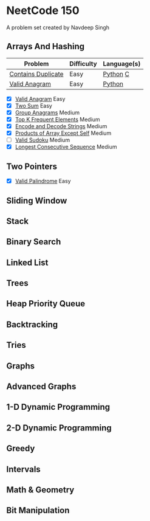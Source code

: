 # NeetCode 150

A problem set created by Navdeep Singh

## Arrays And Hashing

|Problem|Difficulty|Language(s)|
|-------|----------|-----------|
|[Contains Duplicate](https://leetcode.com/problems/contains-duplicate/)|Easy|[Python](https://github.com/CHRISSY-FRANKY/CODING-CHALLENGES/tree/main/neetcode150/ArraysAndHashing/ContainsDuplicateEasy/python) [C](https://github.com/CHRISSY-FRANKY/CODING-CHALLENGES/tree/main/neetcode150/ArraysAndHashing/ContainsDuplicateEasy/c)|
|[Valid Anagram](https://leetcode.com/problems/valid-anagram/)|Easy|[Python](https://github.com/CHRISSY-FRANKY/CODING-CHALLENGES/tree/main/neetcode150/ArraysAndHashing/ValidAnagramEasy/python)|


- [x] [Valid Anagram](https://github.com/CHRISSY-FRANKY/CODING-CHALLENGES/tree/main/neetcode150/ArraysAndHashing/ValidAnagramEasy) Easy
- [x] [Two Sum](https://github.com/CHRISSY-FRANKY/CODING-CHALLENGES/tree/main/neetcode150/ArraysAndHashing/TwoSumEasy) Easy
- [x] [Group Anagrams](https://github.com/CHRISSY-FRANKY/CODING-CHALLENGES/tree/main/neetcode150/ArraysAndHashing/GroupAnagramsMedium) Medium
- [x] [Top K Frequent Elements](https://github.com/CHRISSY-FRANKY/CODING-CHALLENGES/tree/main/neetcode150/ArraysAndHashing/TopKFrequentElementsMedium) Medium
- [x] [Encode and Decode Strings](https://github.com/CHRISSY-FRANKY/CODING-CHALLENGES/tree/main/neetcode150/ArraysAndHashing/EncodeAndDecodeStringsMedium) Medium
- [x] [Products of Array Except Self](https://github.com/CHRISSY-FRANKY/CODING-CHALLENGES/tree/main/neetcode150/ArraysAndHashing/ProductsOfArrayExceptSelfMedium) Medium
- [ ] [Valid Sudoku](https://github.com/CHRISSY-FRANKY/CODING-CHALLENGES/tree/main/neetcode150/ArraysAndHashing/ValidSudokuMedium) Medium
- [x] [Longest Consecutive Sequence](https://github.com/CHRISSY-FRANKY/CODING-CHALLENGES/tree/main/neetcode150/ArraysAndHashing/LongestConsecutiveSequenceMedium) Medium

## Two Pointers

- [x] [Valid Palindrome](https://github.com/CHRISSY-FRANKY/CODING-CHALLENGES/tree/main/neetcode150/TwoPointers/ValidPalindromeEasy) Easy

## Sliding Window

## Stack

## Binary Search

## Linked List

## Trees

## Heap Priority Queue

## Backtracking

## Tries

## Graphs

## Advanced Graphs

## 1-D Dynamic Programming

## 2-D Dynamic Programming

## Greedy

## Intervals

## Math & Geometry

## Bit Manipulation

